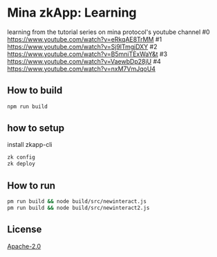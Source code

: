 # Mina zkApp: Learning

learning from the tutorial series on mina protocol's youtube channel
#0 https://www.youtube.com/watch?v=eRkqAE8TrMM
#1 https://www.youtube.com/watch?v=Sj9lTmgjDXY
#2 https://www.youtube.com/watch?v=B5mniTExWaY&t
#3 https://www.youtube.com/watch?v=VaewbDp28jU
#4 https://www.youtube.com/watch?v=nxM7VmJqoU4

## How to build

```sh
npm run build
```

## how to setup
install zkapp-cli

```sh
zk config
zk deploy
```

## How to run

```sh
pm run build && node build/src/newinteract.js
pm run build && node build/src/newinteract2.js
```



## License

[Apache-2.0](LICENSE)
